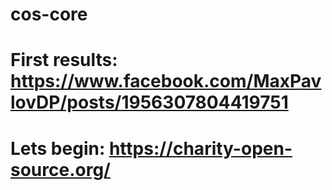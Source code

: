 # cos-core

# First results: https://www.facebook.com/MaxPavlovDP/posts/1956307804419751
# Lets begin: https://charity-open-source.org/
